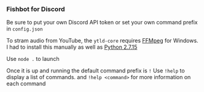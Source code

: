 ### Fishbot for Discord

Be sure to put your own Discord API token or set your own command prefix in `config.json`

To stram audio from YouTube, the `ytld-core` requires [FFMpeg](https://www.ffmpeg.org/download.html#build-windows  "FFMpeg") for Windows.
I had to install this manually as well as [Python 2.7.15](https://www.python.org/downloads/release/python-2715/ "Python 2.7.15")

Use `node .` to launch

Once it is up and running the default command prefix is `!`
Use `!help` to display a list of commands.
and `!help <command>` for more information on each command
